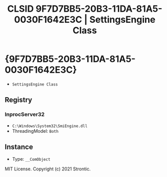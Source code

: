 ﻿---
title: "CLSID 9F7D7BB5-20B3-11DA-81A5-0030F1642E3C | SettingsEngine Class"
excerpt: What is COM-Object CLSID 9F7D7BB5-20B3-11DA-81A5-0030F1642E3C?
---

# {9F7D7BB5-20B3-11DA-81A5-0030F1642E3C}

* `SettingsEngine Class`

## Registry


### InprocServer32

* `C:\Windows\System32\SmiEngine.dll`
* ThreadingModel: `Both`

## Instance

* Type: `__ComObject`

MIT License. Copyright (c) 2021 Strontic.


